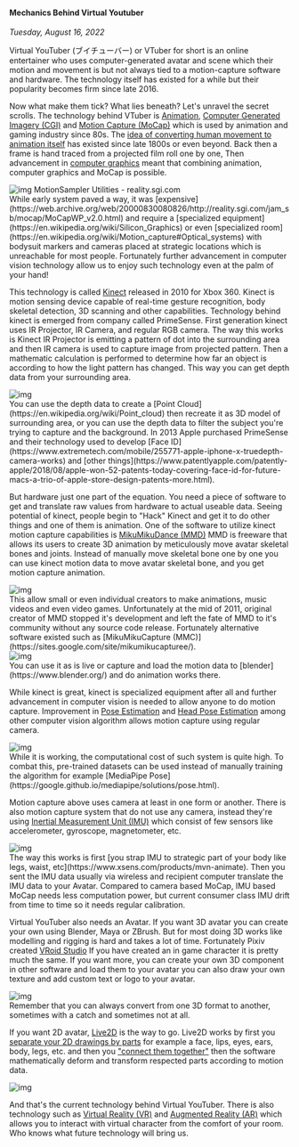#### Mechanics Behind Virtual Youtuber
_Tuesday, August 16, 2022_

Virtual YouTuber (ブイチューバー) or VTuber for short is an online 
entertainer who uses computer-generated avatar and scene which their 
motion and movement is but not always tied to a motion-capture software 
and hardware. The technology itself has existed for a while but their 
popularity becomes firm since late 2016.

Now what make them tick? What lies beneath? Let's unravel the secret 
scrolls. The technology behind VTuber is 
[Animation](https://en.wikipedia.org/wiki/Animation), 
[Computer Generated Imagery (CGI)](https://en.wikipedia.org/wiki/Computer-generated_imagery) and 
[Motion Capture (MoCap)](https://en.wikipedia.org/wiki/Motion_capture) 
which is used by animation and gaming industry since 80s. The 
[idea of converting human movement to animation itself](https://en.wikipedia.org/wiki/Rotoscoping) 
has existed since late 1800s or even beyond. Back then a frame is hand 
traced from a projected film roll one by one, Then advancement in 
[computer graphics](https://en.wikipedia.org/wiki/Computer_graphics) 
meant that combining animation, computer graphics and MoCap is possible.

<div class="row">
	<div class="col-sm-2"></div>
	<div class="col-sm-8">
		<div class="thumbnail">
			<img class="img-responsive" src="./posts/2022-08-16-mechanics-behind-virtual-youtuber/07.jpg" alt="img">
			<span>MotionSampler Utilities - reality.sgi.com</span>
		</div>
	</div>
	<div class="col-sm-2"></div>
</div>
While early system paved a way, it was 
[expensive](https://web.archive.org/web/20000830080826/http://reality.sgi.com/jam_sb/mocap/MoCapWP_v2.0.html) 
and require a 
[specialized equipment](https://en.wikipedia.org/wiki/Silicon_Graphics) 
or even [specialized room](https://en.wikipedia.org/wiki/Motion_capture#Optical_systems) 
with bodysuit markers and cameras placed at strategic locations which 
is unreachable for most people. Fortunately further advancement in 
computer vision technology allow us to enjoy such technology even at the 
palm of your hand!

This technology is called [Kinect](https://en.wikipedia.org/wiki/Kinect) 
released in 2010 for Xbox 360. Kinect is motion sensing device capable 
of real-time gesture recognition, body skeletal detection, 3D scanning 
and other capabilities. Technology behind kinect is emerged from company 
called PrimeSense. First generation kinect uses IR Projector, IR Camera, 
and regular RGB camera. The way this works is Kinect IR Projector is 
emitting a pattern of dot into the surrounding area and then IR camera 
is used to capture image from projected pattern. Then a mathematic 
calculation is performed to determine how far an object is according 
to how the light pattern has changed. This way you can get depth data 
from your surrounding area. 
<div class="row">
	<div class="col-sm-2"></div>
	<div class="col-sm-8">
		<div class="thumbnail">
			<img class="img-responsive" src="./posts/2022-08-16-mechanics-behind-virtual-youtuber/01.jpg" alt="img">
		</div>
	</div>
	<div class="col-sm-2"></div>
</div>
You can use the depth data to create a 
[Point Cloud](https://en.wikipedia.org/wiki/Point_cloud) then recreate it 
as 3D model of surrounding area, or you can use the depth data to filter 
the subject you're trying to capture and the background. In 2013 Apple 
purchased PrimeSense and their technology used to develop 
[Face ID](https://www.extremetech.com/mobile/255771-apple-iphone-x-truedepth-camera-works)
and [other things](https://www.patentlyapple.com/patently-apple/2018/08/apple-won-52-patents-today-covering-face-id-for-future-macs-a-trio-of-apple-store-design-patents-more.html).

But hardware just one part of the equation. You need a piece of software 
to get and translate raw values from hardware to actual useable data. Seeing 
potential of kinect, people begin to "Hack" Kinect and get it to do other 
things and one of them is animation. One of the software to utilize kinect 
motion capture capabilities is 
[MikuMikuDance (MMD)](https://en.wikipedia.org/wiki/MikuMikuDance) 
MMD is freeware that allows its users to create 3D animation by meticulously 
move avatar skeletal bones and joints. Instead of manually move skeletal bone 
one by one you can use kinect motion data to move avatar skeletal bone, and you 
get motion capture animation.
<div class="row">
	<div class="col-sm-2"></div>
	<div class="col-sm-8">
		<div class="thumbnail">
			<img class="img-responsive" src="./posts/2022-08-16-mechanics-behind-virtual-youtuber/02.png" alt="img">
		</div>
	</div>
	<div class="col-sm-2"></div>
</div>
This allow small or even individual creators to make animations, music 
videos and even video games. Unfortunately at the mid of 2011, original 
creator of MMD stopped it's development and left the fate of MMD to it's 
community without any source code release. Fortunately alternative 
software existed such as [MikuMikuCapture (MMC)](https://sites.google.com/site/mikumikucapturee/).
<div class="row">
	<div class="col-sm-2"></div>
	<div class="col-sm-8">
		<div class="thumbnail">
			<img class="img-responsive" src="./posts/2022-08-16-mechanics-behind-virtual-youtuber/03.png" alt="img">
		</div>
	</div>
	<div class="col-sm-2"></div>
</div>
You can use it as is live or capture and load the motion data to 
[blender](https://www.blender.org/) and do animation works there.

While kinect is great, kinect is specialized equipment after all and 
further advancement in computer vision is needed to allow anyone to do 
motion capture. Improvement in 
[Pose Estimation](https://learnopencv.com/deep-learning-based-human-pose-estimation-using-opencv-cpp-python/) and 
[Head Pose Estimation](https://learnopencv.com/head-pose-estimation-using-opencv-and-dlib/) 
among other computer vision algorithm allows motion capture using regular 
camera. 
<div class="row">
	<div class="col-sm-3"></div>
	<div class="col-sm-6">
		<div class="thumbnail">
			<img class="img-responsive" src="./posts/2022-08-16-mechanics-behind-virtual-youtuber/00.png" alt="img">
		</div>
	</div>
	<div class="col-sm-3"></div>
</div>
While it is working, the computational cost of such system is quite high. 
To combat this, pre-trained datasets can be used instead of manually training 
the algorithm for example 
[MediaPipe Pose](https://google.github.io/mediapipe/solutions/pose.html).

Motion capture above uses camera at least in one form or another. There is 
also motion capture system that do not use any camera, instead they're using 
[Inertial Measurement Unit (IMU)](https://en.wikipedia.org/wiki/Inertial_measurement_unit) 
which consist of few sensors like accelerometer, gyroscope, magnetometer, etc.
<div class="row">
	<div class="col-sm-3"></div>
	<div class="col-sm-6">
		<div class="thumbnail">
			<img class="img-responsive" src="./posts/2022-08-16-mechanics-behind-virtual-youtuber/06.png" alt="img">
		</div>
	</div>
	<div class="col-sm-3"></div>
</div>
The way this works is first 
[you strap IMU to strategic part of your body like legs, waist, etc](https://www.xsens.com/products/mvn-animate). 
Then you sent the IMU data usually via wireless and recipient computer translate 
the IMU data to your Avatar. Compared to camera based MoCap, IMU based MoCap 
needs less computation power, but current consumer class IMU drift from time to 
time so it needs regular calibration.

Virtual YouTuber also needs an Avatar. If you want 3D avatar you can create your 
own using Blender, Maya or ZBrush. But for most doing 3D works like modelling 
and rigging is hard and takes a lot of time. Fortunately Pixiv created 
[VRoid Studio](https://vroid.com/en/studio) If you have created an in game 
character it is pretty much the same. If you want more, you can create your 
own 3D component in other software and load them to your avatar you can also 
draw your own texture and add custom text or logo to your avatar.
<div class="row">
	<div class="col-sm-2"></div>
	<div class="col-sm-8">
		<div class="thumbnail">
			<img class="img-responsive" src="./posts/2022-08-16-mechanics-behind-virtual-youtuber/04.jpg" alt="img">
		</div>
	</div>
	<div class="col-sm-2"></div>
</div>
Remember that you can always convert from one 3D format to another, sometimes 
with a catch and sometimes not at all.

If you want 2D avatar, [Live2D](https://www.live2d.com/en/) is the way to go. 
Live2D works by first you [separate your 2D drawings by parts](https://docs.live2d.com/cubism-editor-manual/divide-the-material/) 
for example a face, lips, eyes, ears, body, legs, etc. and then you 
["connect them together"](https://docs.live2d.com/cubism-editor-manual/template/#) 
then the software mathematically deform and transform respected parts according 
to motion data.
<div class="row">
	<div class="col-sm-3"></div>
	<div class="col-sm-6">
		<div class="thumbnail">
			<img class="img-responsive" src="./posts/2022-08-16-mechanics-behind-virtual-youtuber/05.png" alt="img">
		</div>
	</div>
	<div class="col-sm-3"></div>
</div>

And that's the current technology behind Virtual YouTuber. There is also 
technology such as [Virtual Reality (VR)](https://en.wikipedia.org/wiki/Virtual_reality) 
and [Augmented Reality (AR)](https://en.wikipedia.org/wiki/Augmented_reality) 
which allows you to interact with virtual character from the comfort of your 
room. Who knows what future technology will bring us.

